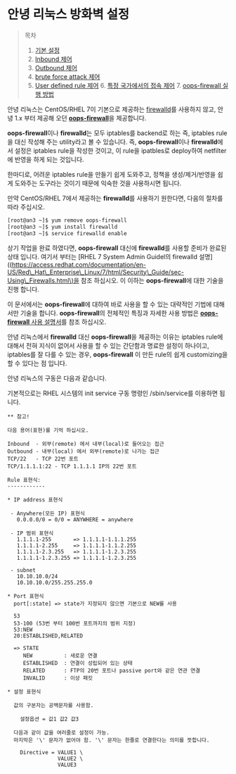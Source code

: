 # 안녕 리눅스 방화벽 설정

> 목차  
> 1. [기본 설정](chapter2-1-firewall-1.md)  
> 2. [Inbound 제어](chapter2-1-firewall-2.md)  
> 3. [Outbound 제어](chapter2-1-firewall-3.md)  
> 4. [brute force attack 제어](chapter2-1-firewall-4.md)  
> 5. [User defined rule 제어](chapter2-1-firewall-5.md) 6. [특정 국가에서의 접속 제어](chapter2-1-firewall-6.md) 7. [oops-firewall 실행 방법](chapter2-1-firewall-7.md)

안녕 리눅스는 CentOS/RHEL 7이 기본으로 제공하는 [firewalld](https://access.redhat.com/documentation/en-US/Red_Hat_Enterprise_Linux/7/html/Security_Guide/sec-Using_Firewalls.html)를 사용하지 않고, 안녕 1.x 부터 제공해 오던 [**oops-firewall**](../../annyung3-package-catalog/annyung3-core-packages/pkg-core-oops-firewall.md)을 제공합니다.

**oops-firewall**이나 **firewalld**는 모두 iptables를 backend로 하는 즉, iptables rule을 대신 작성해 주는 utility라고 볼 수 있습니다. 즉, **oops-firewall**이나 **firewalld**에서 설정은 iptables rule을 작성한 것이고, 이 rule을 ipatbles로 deploy하여 netfilter에 반영을 하게 되는 것입니다.

한마디로, 어려운 iptables rule을 만들기 쉽게 도와주고, 정책을 생성/제거/반영을 쉽게 도와주는 도구라는 것이기 때문에 익숙한 것을 사용하시면 됩니다.

만약 CentOS/RHEL 7에서 제공하는 **firewalld**를 사용하기 원한다면, 다음의 절차를 따라 주십시오.

```bash
[root@an3 ~]$ yum remove oops-firewall
[root@an3 ~]$ yum install firewalld
[root@an3 ~]$ service firewalld enable
```

상기 작업을 완료 하였다면, **oops-firewall** 대신에 **firewalld**를 사용할 준비가 완료된 상태 입니다. 여기서 부터는 \[RHEL 7 System Admin Guidel의 firewalld 설명\]\(\([https://access.redhat.com/documentation/en-US/Red\_Hat\_Enterprise\_Linux/7/html/Security\_Guide/sec-Using\_Firewalls.html\)을](https://access.redhat.com/documentation/en-US/Red_Hat_Enterprise_Linux/7/html/Security_Guide/sec-Using_Firewalls.html%29을) 참조 하십시오. 이 이하는 **oops-firewall**에 대한 기술을 진행 합니다.

이 문서에서는 **oops-firewall**에 대하여 바로 사용을 할 수 있는 대략적인 기법에 대해서만 기술을 합니다. **oops-firewall**의 전체적인 특징과 자세한 사용 방법은 [**oops-firewall** 사용 설명서](http://oops.org/?t=lecture&sb=firewall&n=2)를 참조 하십시오.

안녕 리눅스에서 **firewalld** 대신 **oops-firewall**을 제공하는 이유는 iptables rule에 대해서 전혀 지식이 없어서 사용을 할 수 있는 간단함과 명료한 설정이 하나이고, iptables를 잘 다를 수 있는 경우, **oops-firewall** 이 만든 rule의 쉽게 customizing을 할 수 있다는 점 입니다.

안녕 리눅스의 구동은 다음과 같습니다.

기본적으로는 RHEL 시스템의 init service 구동 명령인 /sbin/service를 이용하면 됩니다.

```text
** 참고!

다음 용어(표현)를 기억 하십시오.

Inbound  - 외부(remote) 에서 내부(local)로 들어오는 접근
Outbound - 내부(local) 에서 외부(remote)로 나가는 접근
TCP/22   - TCP 22번 포트
TCP/1.1.1.1:22 - TCP 1.1.1.1 IP의 22번 포트

Rule 표현식:
------------

* IP address 표현식

 - Anywhere(모든 IP) 표현식
   0.0.0.0/0 = 0/0 = ANYWHERE = anywhere

 - IP 범위 표현식
   1.1.1.1-255       => 1.1.1.1-1.1.1.255
   1.1.1.1-2.255     => 1.1.1.1-1.1.2.255
   1.1.1.1-2.3.255   => 1.1.1.1-1.2.3.255
   1.1.1.1-1.2.3.255 => 1.1.1.1-1.2.3.255

 - subnet
   10.10.10.0/24
   10.10.10.0/255.255.255.0

* Port 표현식
  port[:state] => state가 지정되지 않으면 기본으로 NEW를 사용

  53
  53-100 (53번 부터 100번 포트까지의 범위 지정)
  53:NEW
  20:ESTABLISHED,RELATED

  => STATE
     NEW          : 새로운 연결
     ESTABLISHED  : 연결이 성립되어 있는 상태
     RELATED      : FTP의 20번 포트나 passive port와 같은 연관 연결
     INVALID      : 이상 패킷

* 설정 표현식

  값의 구분자는 공백문자를 사용함.

    설정옵션 = 값1 값2 값3

  다음과 같이 값을 여러줄로 설정이 가능.
  마지막은 '\' 문자가 없어야 함. '\' 문자는 한줄로 연결한다는 의미를 뜻합니다.

    Directive = VALUE1 \
                VALUE2 \
                VALUE3
```

